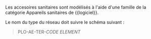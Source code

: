Les accesoires sanitaires sont modélisés à l'aide d'une famille de la catégorie Appareils sanitaires de {{logiciel}}.

Le nom du type du réseau  doit suivre le schéma suivant :

> PLO-AE-TER-_CODE ELEMENT_

